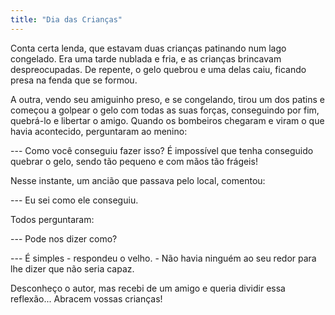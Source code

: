 ```yaml
---
title: "Dia das Crianças"
---
```


Conta certa lenda, que estavam duas crianças patinando num lago congelado. Era uma tarde nublada e fria, e as crianças brincavam despreocupadas. De repente, o gelo quebrou e uma delas caiu, ficando presa na fenda que se formou.

A outra, vendo seu amiguinho preso, e se congelando, tirou um dos patins e começou a golpear o gelo com todas as suas forças, conseguindo por fim, quebrá-lo e libertar o amigo. Quando os bombeiros chegaram e viram o que havia acontecido, perguntaram ao menino:

--- Como você conseguiu fazer isso? É impossível que tenha conseguido quebrar o gelo, sendo tão pequeno e com mãos tão frágeis!

Nesse instante, um ancião que passava pelo local, comentou:

--- Eu sei como ele conseguiu.

Todos perguntaram:

--- Pode nos dizer como?

--- É simples - respondeu o velho. - Não havia ninguém ao seu redor para lhe dizer que não seria capaz.

Desconheço o autor, mas recebi de um amigo e queria dividir essa reflexão... Abracem vossas crianças!
